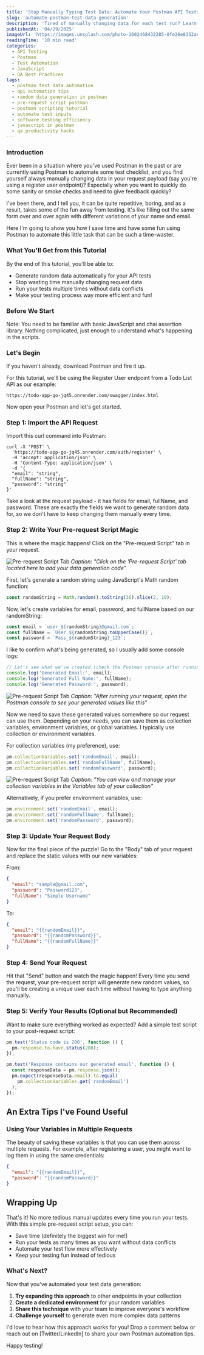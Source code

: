 ```yaml
---
title: 'Stop Manually Typing Test Data: Automate Your Postman API Tests Like a Pro'
slug: 'automate-postman-test-data-generation'
description: 'Tired of manually changing data for each test run? Learn how to generate random test data in Postman and make API testing fun again!'
publishedAt: '04/29/2025'
imageUrl: 'https://images.unsplash.com/photo-1602468432285-0fe26e8352ac?q=80&w=2070&auto=format&fit=crop&ixlib=rb-4.0.3&ixid=M3wxMjA3fDB8MHxwaG90by1wYWdlfHx8fGVufDB8fHx8fA%3D%3D'
readingTime: '10 min read'
categories:
  - API Testing
  - Postman
  - Test Automation
  - JavaScript
  - QA Best Practices
tags:
  - postman test data automation
  - api automation tips
  - random data generation in postman
  - pre-request script postman
  - postman scripting tutorial
  - automate test inputs
  - software testing efficiency
  - javascript in postman
  - qa productivity hacks
---
```


### Introduction

Ever been in a situation where you've used Postman in the past or are currently using Postman to automate some test checklist, and you find yourself always manually changing data in your request payload (say you're using a register user endpoint)? Especially when you want to quickly do some sanity or smoke checks and need to give feedback quickly?

I've been there, and I tell you, it can be quite repetitive, boring, and as a result, takes some of the fun away from testing. It's like filling out the same form over and over again with different variations of your name and email.

Here I'm going to show you how I save time and have some fun using Postman to automate this little task that can be such a time-waster.

### What You'll Get from this Tutorial

By the end of this tutorial, you'll be able to:

- Generate random data automatically for your API tests
- Stop wasting time manually changing request data
- Run your tests multiple times without data conflicts
- Make your testing process way more efficient and fun!

### Before We Start

Note: You need to be familiar with basic JavaScript and chai assertion library. Nothing complicated, just enough to understand what's happening in the scripts.

### Let's Begin

If you haven't already, download Postman and fire it up.

For this tutorial, we'll be using the Register User endpoint from a Todo List API as our example:

`https://todo-app-go-jq45.onrender.com/swagger/index.html`

Now open your Postman and let's get started.

### Step 1: Import the API Request

Import this curl command into Postman:

```
curl -X 'POST' \
  'https://todo-app-go-jq45.onrender.com/auth/register' \
  -H 'accept: application/json' \
  -H 'Content-Type: application/json' \
  -d '{
  "email": "string",
  "fullName": "string",
  "password": "string"
}'
```

Take a look at the request payload - it has fields for email, fullName, and password. These are exactly the fields we want to generate random data for, so we don't have to keep changing them manually every time.

### Step 2: Write Your Pre-request Script Magic

This is where the magic happens! Click on the "Pre-request Script" tab in your request.

![Pre-request Script Tab](/images/blog/postman-tutorial/pre-request-tab.png)
_Caption: "Click on the 'Pre-request Script' tab located here to add your data generation code"_

First, let's generate a random string using JavaScript's Math random function:

```javascript
const randomString = Math.random().toString(36).slice(2, 10);
```

Now, let's create variables for email, password, and fullName based on our randomString:

```javascript
const email = `user_${randomString}@gmail.com`;
const fullName = `User ${randomString.toUpperCase()}`;
const password = `Pass_${randomString}_123`;
```

I like to confirm what's being generated, so I usually add some console logs:

```javascript
// Let's see what we've created (check the Postman console after running)
console.log('Generated Email:', email);
console.log('Generated Full Name:', fullName);
console.log('Generated Password:', password);
```

![Pre-request Script Tab](/images/blog/postman-tutorial/postman-console.png)
_Caption: "After running your request, open the Postman console to see your generated values like this"_

Now we need to save these generated values somewhere so our request can use them. Depending on your needs, you can save them as collection variables, environment variables, or global variables. I typically use collection or environment variables.

For collection variables (my preference), use:

```javascript
pm.collectionVariables.set('randomEmail', email);
pm.collectionVariables.set('randomFullName', fullName);
pm.collectionVariables.set('randomPassword', password);
```

![Pre-request Script Tab](/images/blog/postman-tutorial/collection-variable-section.png)
_Caption: "You can view and manage your collection variables in the Variables tab of your collection"_

Alternatively, if you prefer environment variables, use:

```javascript
pm.environment.set('randomEmail', email);
pm.environment.set('randomFullName', fullName);
pm.environment.set('randomPassword', password);
```

### Step 3: Update Your Request Body

Now for the final piece of the puzzle! Go to the "Body" tab of your request and replace the static values with our new variables:

From:

```json
{
  "email": "sample@gmail.com",
  "password": "Password123",
  "fullName": "Simple Username"
}
```

To:

```json
{
  "email": "{{randomEmail}}",
  "password": "{{randomPassword}}",
  "fullName": "{{randomFullName}}"
}
```

### Step 4: Send Your Request

Hit that "Send" button and watch the magic happen! Every time you send the request, your pre-request script will generate new random values, so you'll be creating a unique user each time without having to type anything manually.

### Step 5: Verify Your Results (Optional but Recommended)

Want to make sure everything worked as expected? Add a simple test script to your post-request script:

```javascript
pm.test('Status code is 200', function () {
  pm.response.to.have.status(200);
});

pm.test('Response contains our generated email', function () {
  const responseData = pm.response.json();
  pm.expect(responseData.email).to.equal(
    pm.collectionVariables.get('randomEmail')
  );
});
```

## An Extra Tips I've Found Useful

### Using Your Variables in Multiple Requests

The beauty of saving these variables is that you can use them across multiple requests. For example, after registering a user, you might want to log them in using the same credentials:

```json
{
  "email": "{{randomEmail}}",
  "password": "{{randomPassword}}"
}
```

## Wrapping Up

That's it! No more tedious manual updates every time you run your tests. With this simple pre-request script setup, you can:

- Save time (definitely the biggest win for me!)
- Run your tests as many times as you want without data conflicts
- Automate your test flow more effectively
- Keep your testing fun instead of tedious

### What's Next?

Now that you've automated your test data generation:

1. **Try expanding this approach** to other endpoints in your collection
2. **Create a dedicated environment** for your random variables
3. **Share this technique** with your team to improve everyone's workflow
4. **Challenge yourself** to generate even more complex data patterns

I'd love to hear how this approach works for you! Drop a comment below or reach out on [Twitter/LinkedIn] to share your own Postman automation tips.

Happy testing!

<!--
### What's Next?

Now that you've automated your test data generation:

1. **Try expanding this approach** to other endpoints in your collection
2. **Create a dedicated environment** for your random variables
3. **Share this technique** with your team to improve everyone's workflow
4. **Challenge yourself** to generate even more complex data patterns

I'd love to hear how this approach works for you! Drop a comment below or reach out on [Twitter/LinkedIn] to share your own Postman automation tips.

Happy testing!

## Common Issues and Solutions

### "My variable isn't being recognized"
- Check that you're using double curly braces: `{{variableName}}`
- Verify the variable scope (collection vs environment)
- Look for typos in variable names

### "I keep getting the same random values"
- Make sure your pre-request script runs before each request
- Check that you haven't accidentally disabled the pre-request script

### "I need to use the same random data across my collection"
- Save your variables at the collection level instead of request level
- Consider using a Postman environment for more persistent storage -->
